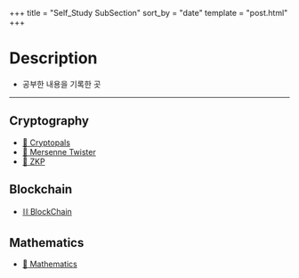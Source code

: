 +++
title = "Self_Study SubSection"
sort_by = "date"
template = "post.html"
+++

# Description
- 공부한 내용을 기록한 곳

---

## Cryptography
- [🔐 Cryptopals](@/posts/Self_Study/Cryptopals.md) 
- [🔐 Mersenne Twister](@/posts/Self_Study/Mersenne_Twister.md) 
- [🔐 ZKP](@/posts/Self_Study/ZKP.md) 

## Blockchain
- [⛓️  BlockChain](@/posts/Self_Study/Blockchain.md) 

## Mathematics
- [🔢 Mathematics](@/posts/Self_Study/Mathematics.md) 
